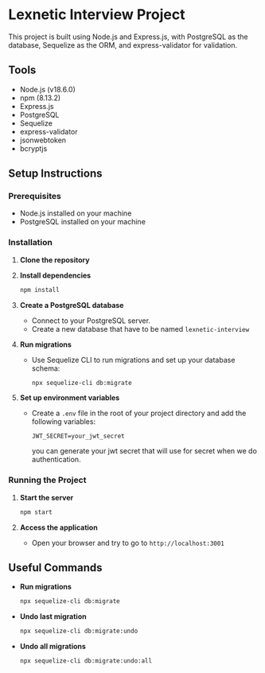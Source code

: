 # Lexnetic Interview Project

This project is built using Node.js and Express.js, with PostgreSQL as the database, Sequelize as the ORM, and express-validator for validation.

## Tools

- Node.js (v18.6.0)
- npm (8.13.2)
- Express.js
- PostgreSQL
- Sequelize
- express-validator
- jsonwebtoken
- bcryptjs

## Setup Instructions

### Prerequisites

- Node.js installed on your machine
- PostgreSQL installed on your machine

### Installation

1. **Clone the repository**
2. **Install dependencies**

   ```bash
   npm install
   ```

3. **Create a PostgreSQL database**

   - Connect to your PostgreSQL server.
   - Create a new database that have to be named `lexnetic-interview`

4. **Run migrations**

   - Use Sequelize CLI to run migrations and set up your database schema:
     ```bash
     npx sequelize-cli db:migrate
     ```

5. **Set up environment variables**

   - Create a `.env` file in the root of your project directory and add the following variables:
     ```env
     JWT_SECRET=your_jwt_secret
     ```
     you can generate your jwt secret that will use for secret when we do authentication.

### Running the Project

1. **Start the server**

   ```bash
   npm start
   ```

2. **Access the application**
   - Open your browser and try to go to `http://localhost:3001`

## Useful Commands

- **Run migrations**

  ```bash
  npx sequelize-cli db:migrate
  ```

- **Undo last migration**

  ```bash
  npx sequelize-cli db:migrate:undo
  ```

- **Undo all migrations**
  ```bash
  npx sequelize-cli db:migrate:undo:all
  ```
